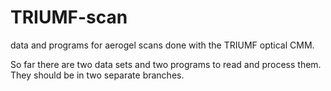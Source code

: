# TRIUMF-scan
data and programs for aerogel scans done with the TRIUMF optical CMM.

So far there are two data sets and two programs to read and process them.
They should be in two separate branches.
